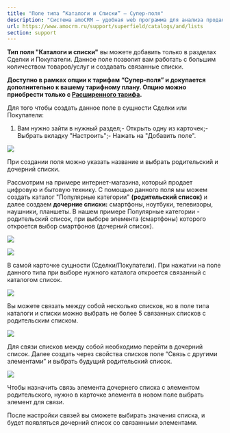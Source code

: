 ```yaml
---
title: "Поле типа “Каталоги и Списки” — Супер-поля"
description: "Система amoCRM – удобная web программа для анализа продаж, доступная в режиме online из любой точки мира! Подробности узнавайте по указанным на сайте телефонам в Москве."
url: https://www.amocrm.ru/support/superfield/catalogs/and/lists
section: support
---
```


**Тип поля "Каталоги и списки"** вы можете добавить только в разделах Сделки и Покупатели. Данное поле позволит вам работать с большим количеством товаров/услуг и создавать связанные списки.

**Доступно в рамках опции к тарифам “Супер-поля” и докупается дополнительно к вашему тарифному плану. Опцию можно приобрести только с [Расширенного тарифа](https://www.amocrm.ru/buy/).**

Для того чтобы создать данное поле в сущности Сделки или Покупатели:

1. Вам нужно зайти в нужный раздел;- Открыть одну из карточек;- Выбрать вкладку "Настроить";- Нажать на "Добавить поле".

![](/uploads/2022/05/superfields8.png)

При создании поля можно указать название и выбрать родительский и дочерний списки.

Рассмотрим на примере интернет-магазина, который продает цифровую и бытовую технику. С помощью данного поля мы можем создать каталог "Популярные категории" **(родительский список)** и далее создаем **дочерние списки:** смартфоны, ноутбуки, телевизоры, наушники, планшеты. В нашем примере Популярные категории - родительский список, при выборе элемента (смартфоны) которого откроется выбор смартфонов (дочерний список).

![](/uploads/2022/05/superfields9.png)

![](/uploads/2022/05/superfields10.png)

В самой карточке сущности (Сделки/Покупатели). При нажатии на поле данного типа при выборе нужного каталога откроется связанный с каталогом список.

![](/uploads/2022/05/superfields11.png)

Вы можете связать между собой несколько списков, но в поле типа каталоги и списки можно выбрать не более 5 связанных списков с родительским списком.

![](/uploads/2022/05/superfields12.png)

Для связи списков между собой необходимо перейти в дочерний список. Далее создать через свойства списков поле “Связь с другими элементами” и выбрать будущий родительский список.

![](/uploads/2022/05/superfields13.png)

Чтобы назначить связь элемента дочернего списка с элементом родительского, нужно в карточке элемента в новом поле выбрать элемент для связи.

После настройки связей вы сможете выбирать значения списка, и будет появляться дочерний список со связанными элементами.